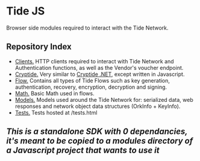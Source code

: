 # Tide JS
Browser side modules required to interact with the Tide Network.

## Repository Index
* [Clients.](https://github.com/tide-foundation/tide-js/tree/main/Clients) HTTP clients required to interact with Tide Network and Authentication functions, as well as the Vendor's voucher endpoint.
* [Cryptide.](https://github.com/tide-foundation/tide-js/tree/main/Cryptide) Very similar to [Cryptide .NET](https://github.com/tide-foundation/ork/tree/main/Cryptide), except written in Javascript.
* [Flow.](https://github.com/tide-foundation/tide-js/tree/main/Flow) Contains all types of Tide Flows such as key generation, authentication, recovery, encryption, decryption and signing.
* [Math.](https://github.com/tide-foundation/tide-js/tree/main/Math) Basic Math used in flows.
* [Models.](https://github.com/tide-foundation/tide-js/tree/main/Models) Models used around the Tide Network for: serialized data, web responses and network object data structures (OrkInfo + KeyInfo).
* [Tests.](https://github.com/tide-foundation/tide-js/tree/main/Tests) Tests hosted at /tests.html

## ***This is a standalone SDK with 0 dependancies, it's meant to be copied to a modules directory of a Javascript project that wants to use it***
